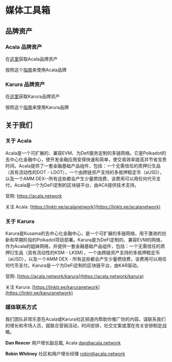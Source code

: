 # 媒体工具箱

## 品牌资产 <a href="#brand-assets" id="brand-assets"></a>

### **Acala 品牌资产** <a href="#acala-brand-assets" id="acala-brand-assets"></a>

在[这里](https://drive.google.com/drive/folders/1kQ5KB8jEpdzKHGEDitEibEJZ2yy6KHmv)获取Acala品牌资产

按照这个[指南](https://drive.google.com/file/d/1-AFxC8AELULuMjCxa2vWi0RfdmCfi8q9/view)来使用Acala品牌

### **Karura 品牌资产** <a href="#karura-brand-assets" id="karura-brand-assets"></a>

在[这里](https://drive.google.com/drive/folders/1kQj1ZoowzfU0w77C-JgAMSIq2Z4nfCut)获取Karura品牌资产

按照这个[指南](https://drive.google.com/file/d/1v0KBbtRWZtappOfiSvx1OjQQsZENY1yw/view)来使用Karura品牌

## **关于我们** <a href="#about-us" id="about-us"></a>

### **关于 Acala** <a href="#about-acala" id="about-acala"></a>

Acala是一个可扩展的、兼容EVM、为Defi服务定制的多链网络。它是Polkadot的去中心化金融中心，使开发金融应用变得快速和简单，使交易效率提高并节省宝贵时间。Acala提供了一套金融基础产品组件，包括：一个无需信任的质押衍生品（具有流动性的DOT - LDOT），一个由跨链资产支持的多抵押稳定币（aUSD），以及一个AMM DEX--所有这些都会产生少量燃烧费，该费用可以用任何代币支付。Acala是一个为DeFi定制的区块链平台，由ACA提供技术支持。

官网: [https://acala.network ](https://acala.network)

关注 Acala: [https://linktr.ee/acalanetwork](https://linktr.ee/acalanetwork)​

### **关于 Karura** <a href="#about-karura" id="about-karura"></a>

Karura是Kusama的去中心化金融中心，是一个可扩展的多链网络，用于激进的创新和早期阶段的Polkadot项目部署。Karura是为DeFi定制的、兼容EVM的网络，作为Acala的姐妹网络，并提供一套金融基础产品组件，包括：一个无需信任的质押衍生品（具有流动性的KSM - LKSM），一个由跨链资产支持的多抵押稳定币（aUSD），以及一个AMM DEX - 所有这些都会产生少量燃烧费，该费用可以用任何代币支付。Karura是一个为DeFi定制的区块链平台，由KAR驱动。

官网: [https://acala.network/karura](https://acala.network/karura)​

关注 Karura: [https://linktr.ee/karuranetwork](https://linktr.ee/karuranetwork)​

### **媒体联系方式** <a href="#press-contact" id="press-contact"></a>

我们团队非常乐意在Acala或Karura社区频道内帮助你推广你的内容。请联系我们的增长和市场人员，就联合营销活动，时间安排，社交文案或潜在攻关安排制定战略。

**Dan Reecer** 用户增长副总裁, Acala dan@acala.network

**Robin Whitney** 社区和用户增长经理 robin@acala.network
